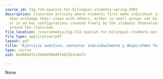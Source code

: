 ```yaml
---
course_id: 21g-714-spanish-for-bilingual-students-spring-2003
description: Classroom activity where students first make individual judgments and
  then exchange their views with others, either in small groups set by the instructor,
  or in ad hoc configurations created freely by the students themselves as they walk
  around the classroom.
file_location: /coursemedia/21g-714-spanish-for-bilingual-students-spring-2003/8ad88dd72c5bb0d560d9feb25b3c6e73_MIT21G_714S03_adoptargemel.pdf
file_type: application/pdf
layout: pdf
title: "Ejercicio auditivo; contestar individualmente y despu\xFAes formar grupos"
type: course
uid: 8ad88dd72c5bb0d560d9feb25b3c6e73

---
```

None